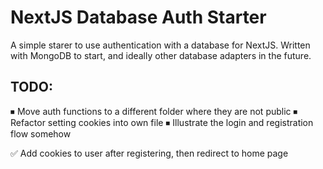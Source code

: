 # NextJS Database Auth Starter

A simple starer to use authentication with a database for NextJS. Written with MongoDB to start, and ideally other database adapters in the future.

## TODO:

⏹ Move auth functions to a different folder where they are not public
⏹ Refactor setting cookies into own file
⏹ Illustrate the login and registration flow somehow

✅ Add cookies to user after registering, then redirect to home page
